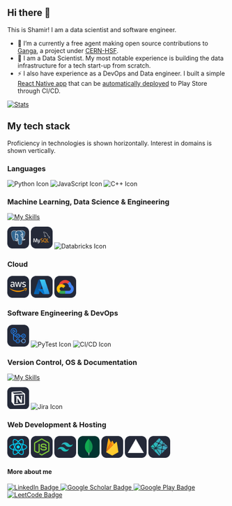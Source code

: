 ## Hi there 👋
This is Shamir! I am a data scientist and software engineer.

- 👯 I’m a currently a free agent making open source contributions to [Ganga](https://github.com/ganga-devs/ganga), a project under [CERN-HSF](https://www.gsocorganizations.dev/organization/cern-hsf/).
- 🌱 I am a Data Scientist. My most notable experience is building the data infrastructure for a tech start-up from scratch.
- ⚡ I also have experience as a DevOps and Data engineer. I built a simple [React Native app](https://play.google.com/store/apps/details?id=com.dg1223.gamchha) that can be [automatically deployed](https://github.com/dg1223/ci-cd-pipeline-play-store-deployment) to Play Store through CI/CD.

[![Stats](https://github-readme-stats.vercel.app/api?username=dg1223)](https://github.com/anuraghazra/github-readme-stats)


<div class="tech" id="tech1">
  <h2 > My tech stack </h2>
  <p>Proficiency in technologies is shown horizontally. Interest in domains is shown vertically.</p>
  <h3 > Languages </h3>
  <img src="https://user-images.githubusercontent.com/25181517/183423507-c056a6f9-1ba8-4312-a350-19bcbc5a8697.png" width="50" alt="Python Icon" title="Python"/>
  <img src="https://user-images.githubusercontent.com/25181517/117447155-6a868a00-af3d-11eb-9cfe-245df15c9f3f.png" width="50" alt="JavaScript Icon" title="JavaScript"/>
  <img src="https://user-images.githubusercontent.com/25181517/192106073-90fffafe-3562-4ff9-a37e-c77a2da0ff58.png" width="50" alt="C++ Icon" title="C++"/>
</div>
<div class="tech" id="tech2">
  <h3 > Machine Learning, Data Science & Engineering </h3>
</div>

[![My Skills](https://skillicons.dev/icons?i=pytorch,scikitlearn,r&perline=3)](https://skillicons.dev)

<div class="tech" id="tech3">
<!--   <img src="https://raw.githubusercontent.com/tandpfun/skill-icons/65dea6c4eaca7da319e552c09f4cf5a9a8dab2c8/icons/PyTorch-Dark.svg" width="50" alt="PyTorch Icon"/>
  <img src="https://raw.githubusercontent.com/tandpfun/skill-icons/65dea6c4eaca7da319e552c09f4cf5a9a8dab2c8/icons/ScikitLearn-Dark.svg" width="50" alt="ScikitLearn Icon"/>
  <img src="https://raw.githubusercontent.com/tandpfun/skill-icons/65dea6c4eaca7da319e552c09f4cf5a9a8dab2c8/icons/R-Dark.svg" width="50" alt="R Icon"/> -->
  <img src="https://raw.githubusercontent.com/tandpfun/skill-icons/65dea6c4eaca7da319e552c09f4cf5a9a8dab2c8/icons/PostgreSQL-Dark.svg" width="50" alt="PostgreSQL Icon" title="PostgreSQL"/>
  <img src="https://raw.githubusercontent.com/tandpfun/skill-icons/65dea6c4eaca7da319e552c09f4cf5a9a8dab2c8/icons/MySQL-Dark.svg" width="50" alt="MySQL Icon" title="MySQL"/>
<!--   <img src="https://github.com/marwin1991/profile-technology-icons/assets/136815194/3c698a4f-84e4-4849-a900-476b14311634" width="50" alt="MariaDB Icon"/> -->
  <img src="https://user-images.githubusercontent.com/25181517/197845567-86a09ca9-d96f-42c4-9ab1-8bce95ab000d.png" width="50" alt="Databricks Icon" title="Databricks"/>
<!--   <img src="https://raw.githubusercontent.com/tandpfun/skill-icons/65dea6c4eaca7da319e552c09f4cf5a9a8dab2c8/icons/Matlab-Dark.svg" width="50" alt="Matlab Icon"/> -->
  <h3 > Cloud </h3>
  <img src="https://raw.githubusercontent.com/tandpfun/skill-icons/65dea6c4eaca7da319e552c09f4cf5a9a8dab2c8/icons/AWS-Dark.svg" width="50" alt="AWS Icon" title="Amazon Web Services"/>
  <img src="https://raw.githubusercontent.com/tandpfun/skill-icons/65dea6c4eaca7da319e552c09f4cf5a9a8dab2c8/icons/Azure-Dark.svg" width="50" alt="Azure Icon" title="Microsoft Azure"/>
  <img src="https://raw.githubusercontent.com/tandpfun/skill-icons/65dea6c4eaca7da319e552c09f4cf5a9a8dab2c8/icons/GCP-Dark.svg" width="50" alt="GCP Icon" title="Google Cloud Platform"/>
  <h3 > Software Engineering & DevOps </h3>
  <img src="https://raw.githubusercontent.com/tandpfun/skill-icons/65dea6c4eaca7da319e552c09f4cf5a9a8dab2c8/icons/GithubActions-Dark.svg" width="50" alt="GitHub Actions Icon" title="GitHub Actions"/>
  <img src="https://user-images.githubusercontent.com/25181517/184117132-9e89a93b-65fb-47c3-91e7-7d0f99e7c066.png" width="50" alt="PyTest Icon" title="PyTest"/>
  <img src="https://user-images.githubusercontent.com/25181517/183868728-b2e11072-00a5-47e2-8a4e-4ebbb2b8c554.png" width="50" alt="CI/CD Icon" title="CI/CD"/>
</div>
<div class="tech" id="tech4">
  <h3 > Version Control, OS & Documentation </h3>
</div>

[![My Skills](https://skillicons.dev/icons?i=git,bash,vscode,ubuntu&perline=4)](https://skillicons.dev)

<div class="tech" id="tech5">
<!--   <img src="https://raw.githubusercontent.com/tandpfun/skill-icons/65dea6c4eaca7da319e552c09f4cf5a9a8dab2c8/icons/Git.svg" width="50" alt="Git Icon"/>
  <img src="https://raw.githubusercontent.com/tandpfun/skill-icons/65dea6c4eaca7da319e552c09f4cf5a9a8dab2c8/icons/Bash-Dark.svg" width="50" alt="Bash Icon"/>
  <img src="https://raw.githubusercontent.com/tandpfun/skill-icons/65dea6c4eaca7da319e552c09f4cf5a9a8dab2c8/icons/Ubuntu-Dark.svg" width="50" alt="Ubuntu Icon"/> -->
<!--   <img src="https://raw.githubusercontent.com/tandpfun/skill-icons/65dea6c4eaca7da319e552c09f4cf5a9a8dab2c8/icons/VSCode-Dark.svg" width="50" alt="VSCode Icon"/> -->
  <img src="https://raw.githubusercontent.com/tandpfun/skill-icons/65dea6c4eaca7da319e552c09f4cf5a9a8dab2c8/icons/Notion-Dark.svg" width="50" alt="Notion Icon" title="Notion"/>
  <img src="https://user-images.githubusercontent.com/25181517/183912952-83784e94-629d-4c34-a961-ae2ae795b662.png" width="50" alt="Jira Icon" title="Jira"/>
  <h3 > Web Development & Hosting </h3>
  <img src="https://raw.githubusercontent.com/tandpfun/skill-icons/65dea6c4eaca7da319e552c09f4cf5a9a8dab2c8/icons/React-Dark.svg" width="50" alt="React Icon" title="React"/>
  <img src="https://raw.githubusercontent.com/tandpfun/skill-icons/65dea6c4eaca7da319e552c09f4cf5a9a8dab2c8/icons/NodeJS-Dark.svg" width="50" alt="NodeJS Icon" title="NodeJS"/>
  <img src="https://raw.githubusercontent.com/tandpfun/skill-icons/65dea6c4eaca7da319e552c09f4cf5a9a8dab2c8/icons/TailwindCSS-Dark.svg" width="50" alt="TailwindCSS Icon" title="TailwindCSS"/>
  <img src="https://raw.githubusercontent.com/tandpfun/skill-icons/65dea6c4eaca7da319e552c09f4cf5a9a8dab2c8/icons/MongoDB.svg" width="50" alt="MongoDB Icon" title="MongoDB"/>
  <img src="https://raw.githubusercontent.com/tandpfun/skill-icons/65dea6c4eaca7da319e552c09f4cf5a9a8dab2c8/icons/Firebase-Dark.svg" width="50" alt="Firebase Icon" title="Firebase"/>
  <img src="https://raw.githubusercontent.com/tandpfun/skill-icons/65dea6c4eaca7da319e552c09f4cf5a9a8dab2c8/icons/Vercel-Dark.svg" width="50" alt="Vercel Icon" title="Vercel"/>
  <img src="https://raw.githubusercontent.com/tandpfun/skill-icons/65dea6c4eaca7da319e552c09f4cf5a9a8dab2c8/icons/Netlify-Dark.svg" width="50" alt="Netlify Icon" title="Netlify"/>
</div>


#### More about me
<div id="badges">
  <a href="https://www.linkedin.com/in/shamiralavi">
    <img src="https://img.shields.io/badge/LinkedIn-blue?style=for-the-badge&logo=linkedin&logoColor=white" alt="LinkedIn Badge"/>
  </a>
  <a href="https://scholar.google.com/citations?user=-JBgPn4AAAAJ">
    <img src="https://img.shields.io/badge/Google_Scholar-4285F4?style=for-the-badge&logo=google-scholar&logoColor=white"  alt="Google Scholar Badge"/>
  </a>
  </a>
  <a href="https://play.google.com/store/apps/details?id=com.dg1223.gamchha">
    <img src="https://img.shields.io/badge/Google_Play-414141?style=for-the-badge&logo=google-play&logoColor=white"  alt="Google Play Badge"/>
  </a>
  <a href="https://leetcode.com/dg1223">
    <img src="https://img.shields.io/badge/-LeetCode-FFA116?style=for-the-badge&logo=LeetCode&logoColor=black"  alt="LeetCode Badge"/>
  </a>
</div>


<!--
**dg1223/dg1223** is a ✨ _special_ ✨ repository because its `README.md` (this file) appears on your GitHub profile.

Here are some ideas to get you started:

- 🔭 I’m currently working on ...
- 🌱 I’m currently learning ...
- 👯 I’m looking to collaborate on ...
- 🤔 I’m looking for help with ...
- 💬 Ask me about ...
- 📫 How to reach me: ...
- 😄 Pronouns: ...
- ⚡ Fun fact: ...
-->
